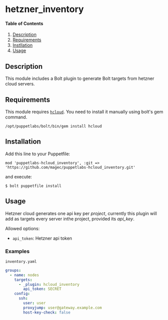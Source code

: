 # hetzner_inventory

#### Table of Contents

1. [Description](#description)
2. [Requirements](#requirements)
3. [Instllation](#installation)
4. [Usage](#usage)

## Description

This module includes a Bolt plugin to generate Bolt targets from hetzner cloud servers.

## Requirements

This module requires [`hcloud`](https://rubygems.org/gems/hcloud). You need to install it
manually using bolt's gem command.

```
/opt/puppetlabs/bolt/bin/gem install hcloud
```
## Installation

Add this line to your Puppetfile:

```
mod 'puppetlabs-hcloud_inventory', :git => 'https://github.com/magec/puppetlabs-hcloud_inventory.git'
```

and execute:

```
$ bolt puppetfile install
```

## Usage

Hetzner cloud generates one api key per *project*, currently this plugin will add as targets every server inthe project, provided its *api_key*.

Allowed options:

- `api_token`: Hetzner api token

### Examples

`inventory.yaml`
```yaml
groups:
  - name: nodes
    targets:
      - _plugin: hcloud_inventory
	    api_token: SECRET
    config:
      ssh:
        user: user
        proxyjump: user@gateway.example.com
        host-key-check: false
```
